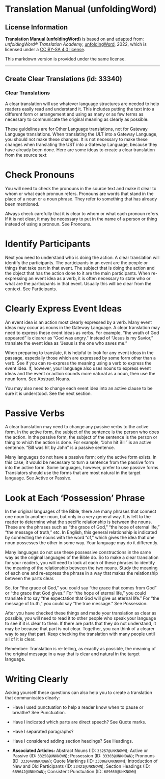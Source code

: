 # Translation Manual (unfoldingWord)

## License Information

**Translation Manual (unfoldingWord)** is based on and adapted from: _unfoldingWord® Translation Academy_, [unfoldingWord](https://unfoldingword.org/utw), 2022, which is licensed under a [CC BY-SA 4.0 license](https://creativecommons.org/licenses/by-sa/4.0/legalcode.en).

This markdown version is provided under the same license.



--------------------------------

## Create Clear Translations (id: 33340)

### Clear Translations

A clear translation will use whatever language structures are needed to help readers easily read and understand it. This includes putting the text into a different form or arrangement and using as many or as few terms as necessary to communicate the original meaning as clearly as possible.

These guidelines are for Other Language translations, not for Gateway Language translations. When translating the ULT into a Gateway Language, you should not make these changes. It is not necessary to make these changes when translating the UST into a Gateway Language, because they have already been done. Here are some ideas to create a clear translation from the source text:

Check Pronouns
==============

You will need to check the pronouns in the source text and make it clear to whom or what each pronoun refers. Pronouns are words that stand in the place of a noun or a noun phrase. They refer to something that has already been mentioned.

Always check carefully that it is clear to whom or what each pronoun refers. If it is not clear, it may be necessary to put in the name of a person or thing instead of using a pronoun. See Pronouns.

Identify Participants
=====================

Next you need to understand who is doing the action. A clear translation will identify the participants. The participants in an event are the people or things that take part in that event. The subject that is doing the action and the object that has the action done to it are the main participants. When re\-expressing an event idea as a verb, it is often necessary to state who or what are the participants in that event. Usually this will be clear from the context. See Participants.

Clearly Express Event Ideas
===========================

An event idea is an action most clearly expressed by a verb. Many event ideas may occur as nouns in the Gateway Language. A clear translation may need to express these event ideas as verbs. For example, “the wrath of God appeared” is clearer as “God was angry.” Instead of “Jesus is my Savior,” translate the event idea as “Jesus is the one who saves me.”

When preparing to translate, it is helpful to look for any event ideas in the passage, especially those which are expressed by some form other than a verb. See if you can re\-express the meaning using a verb to express the event idea. If, however, your language also uses nouns to express event ideas and the event or action sounds more natural as a noun, then use the noun form. See Abstract Nouns.

You may also need to change each event idea into an active clause to be sure it is understood. See the next section.

Passive Verbs
=============

A clear translation may need to change any passive verbs to the active form. In the active form, the subject of the sentence is the person who does the action. In the passive form, the subject of the sentence is the person or thing to which the action is done. For example, “John hit Bill” is an active sentence. “Bill was hit by John” is a passive sentence.

Many languages do not have a passive form; only the active form exists. In this case, it would be necessary to turn a sentence from the passive form into the active form. Some languages, however, prefer to use passive forms. Translators should use the forms that are most natural in the target language. See Active or Passive.

Look at Each ‘Possession’ Phrase
================================

In the original languages of the Bible, there are many phrases that connect one noun to another noun, but only in a very general way. It is left to the reader to determine what the specific relationship is between the nouns. These are the phrases such as “the grace of God,” “the hope of eternal life,” “the message of truth,” etc. In English, this general relationship is indicated by connecting the nouns with the word “of,” which gives the idea that one noun possesses the other in some way. Your language may do it differently.

Many languages do not use these possessive constructions in the same way as the original languages of the Bible do. So to make a clear translation for your readers, you will need to look at each of these phrases to identify the meaning of the relationship between the two nouns. Study the meaning of each one and re\-express the phrase in a way that makes the relationship between the parts clear.

So, for “the grace of God,” you could say “the grace that comes from God” or “the grace that God gives.” For “the hope of eternal life,” you could translate it to say “the expectation that God will give us eternal life.” For “the message of truth,” you could say “the true message.” See Possession.

After you have checked these things and made your translation as clear as possible, you will need to read it to other people who speak your language to see if it is clear to them. If there are parts that they do not understand, it may be because that part is not clear. Together, you can think of a clearer way to say that part. Keep checking the translation with many people until all of it is clear.

Remember: Translation is re\-telling, as exactly as possible, the meaning of the original message in a way that is clear and natural in the target language.

Writing Clearly
===============

Asking yourself these questions can also help you to create a translation that communicates clearly:

* Have I used punctuation to help a reader know when to pause or breathe? See Punctuation.
* Have I indicated which parts are direct speech? See Quote marks.
* Have I separated paragraphs?
* Have I considered adding section headings? See Headings.

* **Associated Articles:** Abstract Nouns (ID: `33257@UNKNOWN`); Active or Passive (ID: `33258@UNKNOWN`); Possession (ID: `33303@UNKNOWN`); Pronouns (ID: `33304@UNKNOWN`); Quote Markings (ID: `33306@UNKNOWN`); Introduction of New and Old Participants (ID: `33421@UNKNOWN`); Section Headings (ID: `689642@UNKNOWN`); Consistent Punctuation (ID: `689660@UNKNOWN`)


